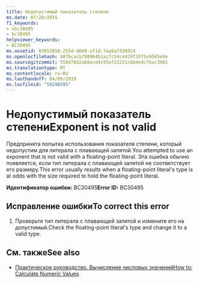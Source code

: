 ```yaml
---
title: Недопустимый показатель степени
ms.date: 07/20/2015
f1_keywords:
- vbc30495
- bc30495
helpviewer_keywords:
- BC30495
ms.assetid: 03053858-255d-4609-af1d-7aa5a7338914
ms.openlocfilehash: b87bcacb798964b1acfc5dc4429f35f5e9565e0e
ms.sourcegitcommit: 558d78d2a68acd4c95ef23231c8b4e4c7bac3902
ms.translationtype: MT
ms.contentlocale: ru-RU
ms.lasthandoff: 04/09/2019
ms.locfileid: "59298595"
---
```

# <a name="exponent-is-not-valid"></a><span data-ttu-id="11b17-102">Недопустимый показатель степени</span><span class="sxs-lookup"><span data-stu-id="11b17-102">Exponent is not valid</span></span>
<span data-ttu-id="11b17-103">Предпринята попытка использования показателя степени, который недопустим для литерала с плавающей запятой.</span><span class="sxs-lookup"><span data-stu-id="11b17-103">You attempted to use an exponent that is not valid with a floating-point literal.</span></span> <span data-ttu-id="11b17-104">Эта ошибка обычно появляется, если тип литерала с плавающей запятой не соответствует его размеру.</span><span class="sxs-lookup"><span data-stu-id="11b17-104">This error usually results when a floating-point literal's type is at odds with the size required to hold the floating-point literal.</span></span>  
  
 <span data-ttu-id="11b17-105">**Идентификатор ошибки:** BC30495</span><span class="sxs-lookup"><span data-stu-id="11b17-105">**Error ID:** BC30495</span></span>  
  
## <a name="to-correct-this-error"></a><span data-ttu-id="11b17-106">Исправление ошибки</span><span class="sxs-lookup"><span data-stu-id="11b17-106">To correct this error</span></span>  
  
1. <span data-ttu-id="11b17-107">Проверьте тип литерала с плавающей запятой и измените его на допустимый.</span><span class="sxs-lookup"><span data-stu-id="11b17-107">Check the floating-point literal's type and change it to a valid type.</span></span>  
  
## <a name="see-also"></a><span data-ttu-id="11b17-108">См. также</span><span class="sxs-lookup"><span data-stu-id="11b17-108">See also</span></span>

- [<span data-ttu-id="11b17-109">Практическое руководство. Вычисление числовых значений</span><span class="sxs-lookup"><span data-stu-id="11b17-109">How to: Calculate Numeric Values</span></span>](../../visual-basic/programming-guide/language-features/operators-and-expressions/how-to-calculate-numeric-values.md)

